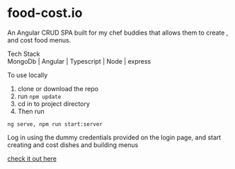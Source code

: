 

# food-cost.io

An Angular CRUD SPA built for my chef buddies that allows them to create , and cost food menus.




Tech Stack
<br />MongoDb | Angular | Typescript | Node | express



To use locally
1. clone or download the repo
2. run ```npm update```
3. cd in to project directory
4. Then run

```ng serve, npm run start:server```

Log in using the dummy credentials provided on the login page, and start creating and cost dishes and building menus

[check it out here](http://food.cost.io.s3-website-ap-southeast-2.amazonaws.com/login)


